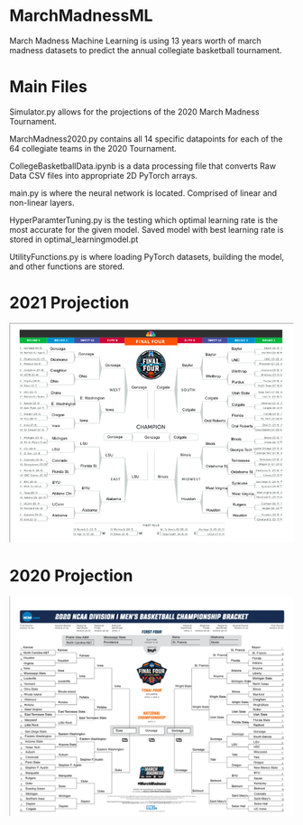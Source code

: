 # MarchMadnessML
March Madness Machine Learning is using 13 years worth of march madness datasets to predict the annual collegiate basketball tournament.

# Main Files
Simulator.py allows for the projections of the 2020 March Madness Tournament.

MarchMadness2020.py contains all 14 specific datapoints for each of the 64 collegiate teams in the 2020 Tournament.

CollegeBasketballData.ipynb is a data processing file that converts Raw Data CSV files into appropriate 2D PyTorch arrays.

main.py is where the neural network is located. Comprised of linear and non-linear layers.

HyperParamterTuning.py is the testing which optimal learning rate is the most accurate for the given model. Saved model with best learning rate is stored in optimal_learningmodel.pt

UtilityFunctions.py is where loading PyTorch datasets, building the model, and other functions are stored.

# 2021 Projection
<img src="images/2021 MarchMadnessResults.png" width = 800>

# 2020 Projection
<img src="images/2020 MarchMadnessResults.png" width = 800>
